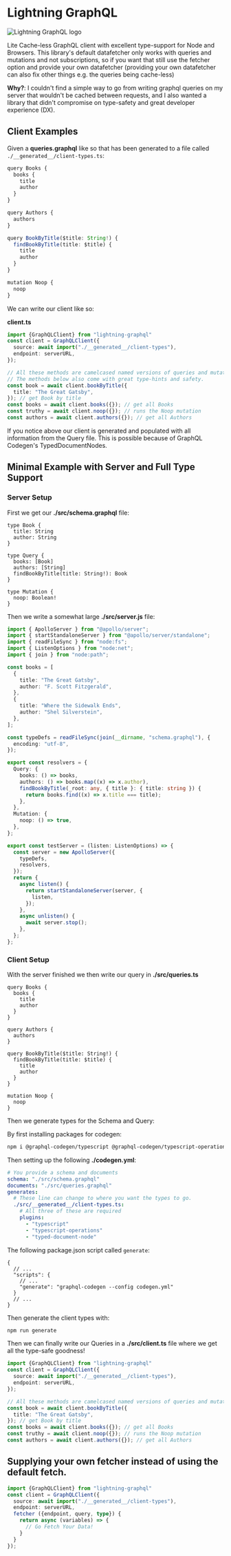 # Lightning GraphQL

![Lightning GraphQL logo](https://github.com/johnsonjo4531/lightning-graphql/blob/main/assets/lightning-graphql.png?raw=true)

Lite Cache-less GraphQL client with excellent type-support for Node and Browsers.
This library's default datafetcher only works with queries and mutations and not subscriptions, so
if you want that still use the fetcher option and provide your own datafetcher (providing your own
datafetcher can also fix other things e.g. the queries being cache-less)

**Why?**: I couldn't find a simple way to go from writing graphql queries on my server that wouldn't be cached between requests, and I also wanted a library that didn't compromise on type-safety and great developer experience (DX).

## Client Examples

Given a **queries.graphql** like so that has been generated to a file called `./__generated__/client-types.ts`:

```ts
query Books {
  books {
    title
    author
  }
}

query Authors {
  authors
}

query BookByTitle($title: String!) {
  findBookByTitle(title: $title) {
    title
    author
  }
}

mutation Noop {
  noop
}
```

We can write our client like so:

**client.ts**
```ts
import {GraphQLClient} from "lightning-graphql"
const client = GraphQLClient({
  source: await import("./__generated__/client-types"),
  endpoint: serverURL,
});

// All these methods are camelcased named versions of queries and mutations written in the above queries.ts file.
// The methods below also come with great type-hints and safety.
const book = await client.bookByTitle({
  title: "The Great Gatsby",
}); // get Book by title
const books = await client.books({}); // get all Books 
const truthy = await client.noop({}); // runs the Noop mutation
const authors = await client.authors({}); // get all Authors 
```

If you notice above our client is generated and populated with all information from the Query file.
This is possible because of GraphQL Codegen's TypedDocumentNodes.

## Minimal Example with Server and Full Type Support


### Server Setup

First we get our **./src/schema.graphql** file:


```gql
type Book {
  title: String
  author: String
}

type Query {
  books: [Book]
  authors: [String]
  findBookByTitle(title: String!): Book
}

type Mutation {
  noop: Boolean!
}
```


Then we write a somewhat large **./src/server.js** file:


```ts
import { ApolloServer } from "@apollo/server";
import { startStandaloneServer } from "@apollo/server/standalone";
import { readFileSync } from "node:fs";
import { ListenOptions } from "node:net";
import { join } from "node:path";

const books = [
  {
    title: "The Great Gatsby",
    author: "F. Scott Fitzgerald",
  },
  {
    title: "Where the Sidewalk Ends",
    author: "Shel Silverstein",
  },
];

const typeDefs = readFileSync(join(__dirname, "schema.graphql"), {
  encoding: "utf-8",
});

export const resolvers = {
  Query: {
    books: () => books,
    authors: () => books.map((x) => x.author),
    findBookByTitle(_root: any, { title }: { title: string }) {
      return books.find((x) => x.title === title);
    },
  },
  Mutation: {
    noop: () => true,
  },
};

export const testServer = (listen: ListenOptions) => {
  const server = new ApolloServer({
    typeDefs,
    resolvers,
  });
  return {
    async listen() {
      return startStandaloneServer(server, {
        listen,
      });
    },
    async unlisten() {
      await server.stop();
    },
  };
};
```

### Client Setup

With the server finished we then write our query in **./src/queries.ts**

```gql
query Books {
  books {
    title
    author
  }
}

query Authors {
  authors
}

query BookByTitle($title: String!) {
  findBookByTitle(title: $title) {
    title
    author
  }
}

mutation Noop {
  noop
}
```

Then we generate types for the Schema and Query:

By first installing packages for codegen:


```bash
npm i @graphql-codegen/typescript @graphql-codegen/typescript-operations @graphql-codegen/typed-document-node
```

Then setting up the following **./codegen.yml**:

```yml
# You provide a schema and documents
schema: "./src/schema.graphql"
documents: "./src/queries.graphql"
generates:
  # These line can change to where you want the types to go.
  ./src/__generated__/client-types.ts:
    # All three of these are required 
    plugins:
      - "typescript"
      - "typescript-operations"
      - "typed-document-node"
```

The following package.json script called `generate`:

```json5
{
  // ...
  "scripts": {
    // ...
    "generate": "graphql-codegen --config codegen.yml"
  }
  // ...
}
```

Then generate the client types with:

```bash
npm run generate
```

Then we can finally write our Queries in a **./src/client.ts** file where we get all the type-safe goodness!

```ts
import {GraphQLClient} from "lightning-graphql"
const client = GraphQLClient({
  source: await import("./__generated__/client-types"),
  endpoint: serverURL,
});

// All these methods are camelcased named versions of queries and mutations written in the above queries.ts file.
const book = await client.bookByTitle({
  title: "The Great Gatsby",
}); // get Book by title
const books = await client.books({}); // get all Books 
const truthy = await client.noop({}); // runs the Noop mutation
const authors = await client.authors({}); // get all Authors 
```


## Supplying your own fetcher instead of using the default fetch.

```ts
import {GraphQLClient} from "lightning-graphql"
const client = GraphQLClient({
  source: await import("./__generated__/client-types"),
  endpoint: serverURL,
  fetcher ({endpoint, query, type}) {
    return async (variables) => {
      // Go Fetch Your Data!
    }
  }
});
```
